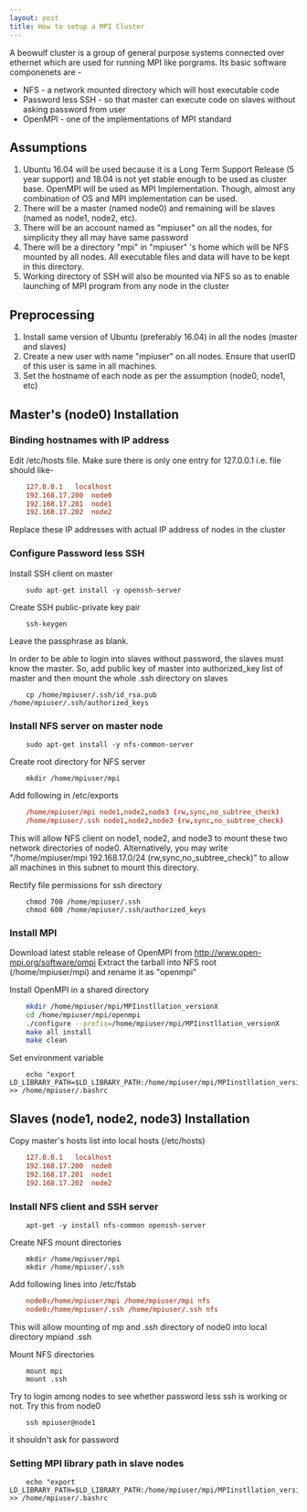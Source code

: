 ```yaml
---
layout: post
title: How to setup a MPI Cluster
---
```


A beowulf cluster is a group of general purpose systems connected over ethernet which are used for running MPI like porgrams.
Its basic software componenets are -
+ NFS - a network mounted directory which will host executable code
+ Password less SSH - so that master can execute code on slaves without asking password from user
+ OpenMPI - one of the implementations of MPI standard

## Assumptions
1. Ubuntu 16.04 will be used because it is a Long Term Support Release (5 year support) and 18.04 is not yet stable enough to be used as cluster base. OpenMPI will be used as MPI Implementation. Though, almost any combination of OS and MPI implementation can be used.
2. There will be a master (named node0) and remaining will be slaves (named as node1, node2, etc).
3. There will be an account named as "mpiuser" on all the nodes, for simplicity they all may have same password
4. There will be a directory "mpi" in "mpiuser" 's home which will be NFS mounted by all nodes. All executable files and data will have to be kept in this directory.
5. Working directory of SSH will also be mounted via NFS so as to enable launching of MPI program from any node in the cluster

## Preprocessing
1. Install same version of Ubuntu (preferably 16.04) in all the nodes (master and slaves)
2. Create a new user with name "mpiuser" on all nodes. Ensure that userID of this user is same in all machines.
3. Set the hostname of each node as per the assumption (node0, node1, etc)

## Master's (node0) Installation

### Binding hostnames with IP address
Edit /etc/hosts file. Make sure there is only one entry for 127.0.0.1 i.e. file should like-

```conf
	127.0.0.1	localhost
	192.168.17.200	node0
	192.168.17.201	node1
	192.168.17.202	node2
```

Replace these IP addresses with actual IP address of nodes in the cluster

### Configure Password less SSH
Install SSH client on master

```shell
	sudo apt-get install -y openssh-server
```

Create SSH public-private key pair

```shell
	ssh-keygen
```

Leave the passphrase as blank.

In order to be able to login into slaves without password, the slaves must know the master. So, add public key of master into authorized_key list of master and then mount the whole .ssh directory on slaves

```shell
	cp /home/mpiuser/.ssh/id_rsa.pub /home/mpiuser/.ssh/authorized_keys
```

### Install NFS server on master node

```shell
	sudo apt-get install -y nfs-common-server
```

Create root directory for NFS server

```shell
	mkdir /home/mpiuser/mpi
```

Add following in /etc/exports
```conf
	/home/mpiuser/mpi node1,node2,node3 (rw,sync,no_subtree_check)
	/home/mpiuser/.ssh node1,node2,node3 (rw,sync,no_subtree_check)
```

This will allow NFS client on node1, node2, and node3 to mount these two network directories of node0.
Alternatively, you may write "/home/mpiuser/mpi 192.168.17.0/24 (rw,sync,no_subtree_check)" to allow all machines in this subnet to mount this directory.
	
Rectify file permissions for ssh directory

```shell
	chmod 700 /home/mpiuser/.ssh
	chmod 600 /home/mpiuser/.ssh/authorized_keys
```

### Install MPI
Download latest stable release of OpenMPI from <http://www.open-mpi.org/software/ompi>
Extract the tarball into NFS root (/home/mpiuser/mpi) and rename it as "openmpi"
  
Install OpenMPI in a shared directory

```sh
	mkdir /home/mpiuser/mpi/MPIinstllation_versionX
	cd /home/mpiuser/mpi/openmpi
	./configure --prefix=/home/mpiuser/mpi/MPIinstllation_versionX
	make all install
	make clean
```

Set environment variable

```shell
	echo "export LD_LIBRARY_PATH=$LD_LIBRARY_PATH:/home/mpiuser/mpi/MPIinstllation_versionX/lib/" >> /home/mpiuser/.bashrc
```

## Slaves (node1, node2, node3) Installation
Copy master's hosts list into local hosts (/etc/hosts)

```conf
	127.0.0.1	localhost
	192.168.17.200	node0
	192.168.17.201	node1
	192.168.17.202	node2
```

### Install NFS client and SSH server

```shell
	apt-get -y install nfs-common openssh-server
```

Create NFS mount directories

```shell
	mkdir /home/mpiuser/mpi
	mkdir /home/mpiuser/.ssh
```

Add following lines into /etc/fstab

```conf
	node0:/home/mpiuser/mpi /home/mpiuser/mpi nfs
	node0:/home/mpiuser/.ssh /home/mpiuser/.ssh nfs
```

This will allow mounting of mp and .ssh directory of node0 into local directory mpiand .ssh

Mount NFS directories
```shell
	mount mpi
	mount .ssh
```

Try to login among nodes to see whether password less ssh is working or not. Try this from node0

```shell
	ssh mpiuser@node1
```

it shouldn't ask for password

### Setting MPI library path in slave nodes

```shell
	echo "export LD_LIBRARY_PATH=$LD_LIBRARY_PATH:/home/mpiuser/mpi/MPIinstllation_versionX/lib/" >> /home/mpiuser/.bashrc
```
